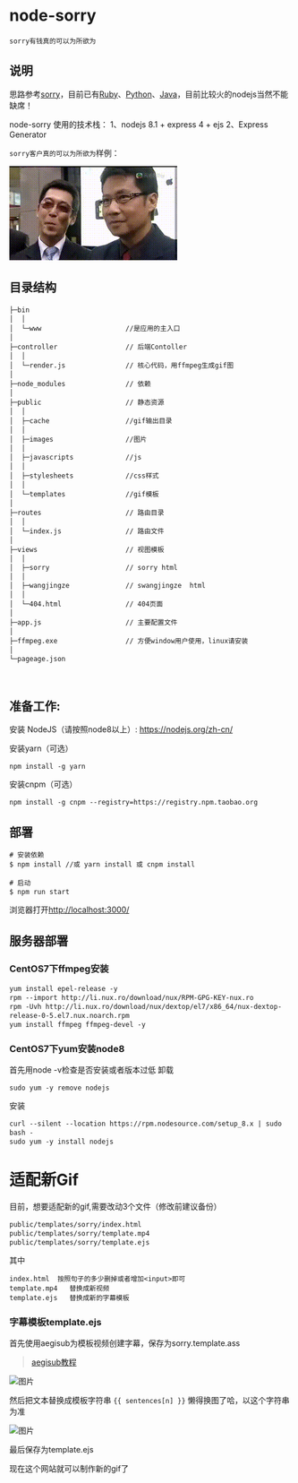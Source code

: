 # node-sorry

`sorry有钱真的可以为所欲为`

## 说明

思路参考[sorry](https://github.com/xtyxtyx/sorry)，目前已有[Ruby](https://github.com/xtyxtyx/sorry)、[Python](https://github.com/East196/sorrypy)、[Java](https://github.com/li24361/sorryJava)，目前比较火的nodejs当然不能缺席！

node-sorry 使用的技术栈：
1、nodejs 8.1 + express 4 + ejs
2、Express Generator

`sorry客户真的可以为所欲为`样例：

![](public/cache/sorry-c208aced3e7f9a28cffe2af47843e64d.gif)



## 目录结构

```
├─bin
│  │
│  └─www                     //是应用的主入口
│
├─controller                 // 后端Contoller
│  │  
│  └─render.js               // 核心代码，用ffmpeg生成gif图
│ 
├─node_modules               // 依赖
│
├─public                     // 静态资源
│  │
│  ├─cache                   //gif输出目录
│  │
│  ├─images                  //图片
│  │
│  ├─javascripts             //js
│  │
│  ├─stylesheets             //css样式
│  │
│  └─templates               //gif模板
│
├─routes                     // 路由目录
│  │
│  └─index.js                // 路由文件
│
├─views                      // 视图模板
│  │
│  ├─sorry                   // sorry html
│  │
│  ├─wangjingze              // swangjingze  html
│  │
│  └─404.html                // 404页面
│
├─app.js                     // 主要配置文件
│
├─ffmpeg.exe                 // 方便window用户使用，linux请安装
│
└─pageage.json
   
   
```



## 准备工作:
安装 NodeJS（请按照node8以上）:
https://nodejs.org/zh-cn/

安装yarn（可选）
``` nodejs
npm install -g yarn
``` 

安装cnpm（可选）
``` nodejs
npm install -g cnpm --registry=https://registry.npm.taobao.org
``` 

## 部署
```shell
# 安装依赖
$ npm install //或 yarn install 或 cnpm install

# 启动
$ npm run start
```
浏览器打开[http://localhost:3000/](http://localhost:3000/)


## 服务器部署

### CentOS7下ffmpeg安装
```
yum install epel-release -y
rpm --import http://li.nux.ro/download/nux/RPM-GPG-KEY-nux.ro
rpm -Uvh http://li.nux.ro/download/nux/dextop/el7/x86_64/nux-dextop-release-0-5.el7.nux.noarch.rpm
yum install ffmpeg ffmpeg-devel -y
```

### CentOS7下yum安装node8
首先用node -v检查是否安装或者版本过低
 卸载
```
sudo yum -y remove nodejs
```
安装
```
curl --silent --location https://rpm.nodesource.com/setup_8.x | sudo bash -
sudo yum -y install nodejs
```

# 适配新Gif
目前，想要适配新的gif,需要改动3个文件（修改前建议备份）
```
public/templates/sorry/index.html
public/templates/sorry/template.mp4
public/templates/sorry/template.ejs
```
其中
```
index.html  按照句子的多少删掉或者增加<input>即可
template.mp4   替换成新视频
template.ejs   替换成新的字幕模板
```

### 字幕模板template.ejs
首先使用aegisub为模板视频创建字幕，保存为sorry.template.ass

>[aegisub教程](https://tieba.baidu.com/p/1360405931)

![图片](https://dn-coding-net-production-pp.qbox.me/56a213df-9ff7-41e0-9b6c-96b1f0fe2cb6.png)

然后把文本替换成模板字符串 ```{{ sentences[n] }}``` 懒得换图了哈，以这个字符串为准

![图片](https://dn-coding-net-production-pp.qbox.me/6b07bc65-c3d7-4251-aad2-bd7b05af9102.png)

最后保存为template.ejs

现在这个网站就可以制作新的gif了